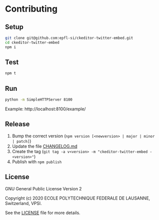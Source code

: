 Contributing
============

Setup
-----

```bash
git clone git@github.com:epfl-si/ckeditor-twitter-embed.git
cd ckeditor-twitter-embed
npm i
```

Test
----

```bash
npm t
```

Run
---

```bash
python -m SimpleHTTPServer 8100
```

Example:  http://localhost:8100/example/

Release
-------

1. Bump the correct version (`npm version [<newversion> | major | minor | patch]`)
1. Update the file [CHANGELOG.md](CHANGELOG.md)
1. Create the tag (`git tag -a v<version> -m "ckeditor-twitter-embed - <version>"`)
1. Publish with `npm publish`

License
-------

GNU General Public License Version 2

Copyright (c) 2020 ECOLE POLYTECHNIQUE FEDERALE DE LAUSANNE, Switzerland, VPSI.

See the [LICENSE](LICENSE) file for more details.
